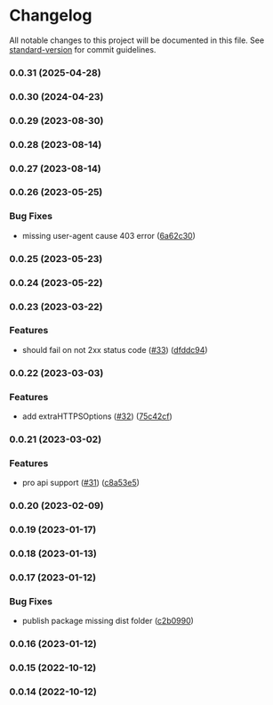 # Changelog

All notable changes to this project will be documented in this file. See [standard-version](https://github.com/conventional-changelog/standard-version) for commit guidelines.

### 0.0.31 (2025-04-28)

### 0.0.30 (2024-04-23)

### 0.0.29 (2023-08-30)

### 0.0.28 (2023-08-14)

### 0.0.27 (2023-08-14)

### 0.0.26 (2023-05-25)


### Bug Fixes

* missing user-agent cause 403 error ([6a62c30](https://github.com/samuraitruong/coingecko-api-v3/commit/6a62c303ec95ac8e9adc2af2ccd96ef75e224181))

### 0.0.25 (2023-05-23)

### 0.0.24 (2023-05-22)

### 0.0.23 (2023-03-22)


### Features

* should fail on not 2xx status code ([#33](https://github.com/samuraitruong/coingecko-api-v3/issues/33)) ([dfddc94](https://github.com/samuraitruong/coingecko-api-v3/commit/dfddc94ebb4f7f3397214d0fd840883e1d744681))

### 0.0.22 (2023-03-03)


### Features

* add extraHTTPSOptions ([#32](https://github.com/samuraitruong/coingecko-api-v3/issues/32)) ([75c42cf](https://github.com/samuraitruong/coingecko-api-v3/commit/75c42cf42938140657f3593478e1752b23332045))

### 0.0.21 (2023-03-02)


### Features

* pro api support ([#31](https://github.com/samuraitruong/coingecko-api-v3/issues/31)) ([c8a53e5](https://github.com/samuraitruong/coingecko-api-v3/commit/c8a53e53ddb6e49d1d6e5fb53491ea778a682216))

### 0.0.20 (2023-02-09)

### 0.0.19 (2023-01-17)

### 0.0.18 (2023-01-13)

### 0.0.17 (2023-01-12)


### Bug Fixes

* publish package missing dist folder ([c2b0990](https://github.com/samuraitruong/coingecko-api-v3/commit/c2b09906cc1da707b1ccbb09e41f917a8db21cd6))

### 0.0.16 (2023-01-12)

### 0.0.15 (2022-10-12)

### 0.0.14 (2022-10-12)
